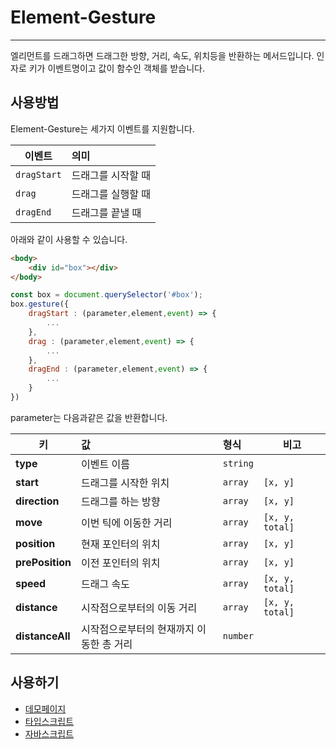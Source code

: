 # Element-Gesture
---
엘리먼트를 드래그하면 드래그한 방향, 거리, 속도, 위치등을 반환하는 메서드입니다. 인자로 키가 이벤트명이고 값이 함수인 객체를 받습니다.

## 사용방법
Element-Gesture는 세가지 이벤트를 지원합니다.

| 이벤트     | 의미            |
| ---------|:--------------  |
| `dragStart`| 드래그를 시작할 때 |
| `drag`     | 드래그를 실행할 때 |
| `dragEnd`  | 드래그를 끝낼 때   |

아래와 같이 사용할 수 있습니다.


```HTML
<body>
    <div id="box"></div>
</body>
```
```js
const box = document.querySelector('#box');
box.gesture({
    dragStart : (parameter,element,event) => {
        ...
    },
    drag : (parameter,element,event) => {
        ...
    },
    dragEnd : (parameter,element,event) => {
        ...
    }
})
```
parameter는 다음과같은 값을 반환합니다.

| 키 | 값 | 형식 |비고|
|---|:---|:----|---|
|**type**|이벤트 이름|`string`||
|**start**|드래그를 시작한 위치|`array`| `[x, y]` |
|**direction**|드래그를 하는 방향|`array`| `[x, y]` |
|**move**|이번 틱에 이동한 거리|`array`| `[x, y, total]` |
|**position**|현재 포인터의 위치|`array`| `[x, y]` |
|**prePosition**|이전 포인터의 위치|`array`| `[x, y]` |
|**speed**|드래그 속도|`array`| `[x, y, total]` |
|**distance**|시작점으로부터의 이동 거리|`array`| `[x, y, total]` |
|**distanceAll**|시작점으로부터의 현재까지 이동한 총 거리|`number`||


## 사용하기
- [데모페이지](https://bbggkkk.github.io/Element-Gesture/)
- [타입스크립트](https://github.com/bbggkkk/Element-Gesture/blob/master/src/elementGesture.ts)
- [자바스크립트](https://github.com/bbggkkk/Element-Gesture/blob/master/dist/elementGesture.js)